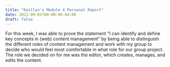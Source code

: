 ```yaml
---
title: "Kaitlyn's Module 4 Personal Report"
date: 2021-09-01T00:00:00-04:00
draft: false
---
```


For this week, I was able to prove the statement "I can identify and define key concepts in (web) content management" by being able to distinguish the different roles of content management and work with my group to decide who would feel most comfortable in what role for our group project. The role we decided on for me was the editor, which creates, manages, and edits the content.
